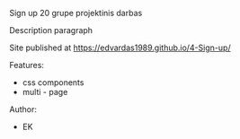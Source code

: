 Sign up
20 grupe projektinis darbas

Description paragraph

Site published at https://edvardas1989.github.io/4-Sign-up/

Features:
- css components
- multi - page

Author:
- EK
